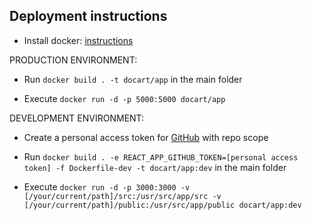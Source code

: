 ## Deployment instructions

- Install docker: [instructions](https://docs.docker.com/engine/installation/)

PRODUCTION ENVIRONMENT:

- Run `docker build . -t docart/app` in the main folder

- Execute `docker run -d -p 5000:5000 docart/app`

DEVELOPMENT ENVIRONMENT:

- Create a personal access token for [GitHub](https://github.com/settings/tokens/new) with repo scope
- Run `docker build . -e REACT_APP_GITHUB_TOKEN=[personal access token] -f Dockerfile-dev -t docart/app:dev` in the main folder

- Execute `docker run -d -p 3000:3000 -v [/your/current/path]/src:/usr/src/app/src -v [/your/current/path]/public:/usr/src/app/public docart/app:dev`
